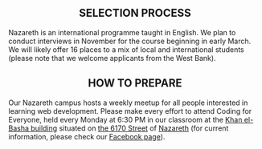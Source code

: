 <h2 align='center'>SELECTION PROCESS</h2>

Nazareth is an international programme taught in English. We plan to conduct interviews in November for the course beginning in early March. We will likely offer 16 places to a mix of local and international students (please note that we welcome applicants from the West Bank).

<h2 align='center'>HOW TO PREPARE</h2>

Our Nazareth campus hosts a weekly meetup for all people interested in learning web development. Please make every effort to attend Coding for Everyone, held every Monday at 6:30 PM in our classroom at the [Khan el-Basha building](https://waze.to/lr/hsvc451n7h) situated on [the 6170 Street](https://goo.gl/ZPP82Q) of [Nazareth](https://goo.gl/maps/n9u1BL882Jo) (for current information, please check our [Facebook page](http://facebook.com/founderscodersnazareth)).
